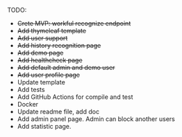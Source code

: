 TODO:
- ~~Crete MVP: workful recognize endpoint~~
- ~~Add thymeleaf template~~
- ~~Add user support~~
- ~~Add history recognition page~~
- ~~Add demo page~~
- ~~Add healthcheck page~~
- ~~Add default admin and demo user~~
- ~~Add user profile page~~
- Update template
- Add tests
- Add GitHub Actions for compile and test
- Docker
- Update readme file, add doc
- Add admin panel page. Admin can block another users
- Add statistic page.